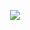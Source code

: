 

<p align="center">
 <img src="https://github.com/aliseif321/synchrony____Erdos-Renyi/blob/main/step%202/Untitled.png?raw=true" >
 </p>
